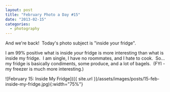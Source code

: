 ```yaml
---
layout: post
title: "February Photo a Day #15"
date: "2013-02-15"
categories:
  - photography
---
```


And we're back!  Today's photo subject is "inside your fridge".

I am 99% positive what is inside _your_ fridge is more interesting than what is inside my fridge.  I am single, I have no roommates, and I hate to cook.  So... my fridge is basically condiments, some produce, and a lot of bagels.  (FYI - my freezer is much more interesting.)

![February 15: Inside My Fridge]({{ site.url }}/assets/images/posts/15-feb-inside-my-fridge.jpg){:width="75%"}
